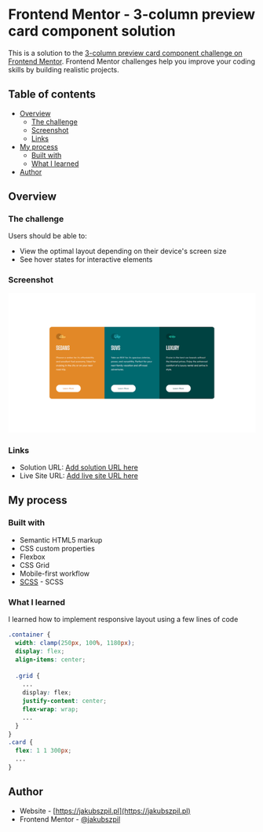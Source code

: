 # Frontend Mentor - 3-column preview card component solution

This is a solution to the [3-column preview card component challenge on Frontend Mentor](https://www.frontendmentor.io/challenges/3column-preview-card-component-pH92eAR2-). Frontend Mentor challenges help you improve your coding skills by building realistic projects.

## Table of contents

- [Overview](#overview)
  - [The challenge](#the-challenge)
  - [Screenshot](#screenshot)
  - [Links](#links)
- [My process](#my-process)
  - [Built with](#built-with)
  - [What I learned](#what-i-learned)
- [Author](#author)

## Overview

### The challenge

Users should be able to:

- View the optimal layout depending on their device's screen size
- See hover states for interactive elements

### Screenshot

![Screenshot of the solution](./screenshot.jpg)

### Links

- Solution URL: [Add solution URL here](#)
- Live Site URL: [Add live site URL here](#)

## My process

### Built with

- Semantic HTML5 markup
- CSS custom properties
- Flexbox
- CSS Grid
- Mobile-first workflow
- [SCSS](https://sass-lang.com/) - SCSS

### What I learned

I learned how to implement responsive layout using a few lines of code

```scss
.container {
  width: clamp(250px, 100%, 1180px);
  display: flex;
  align-items: center;

  .grid {
    ...
    display: flex;
    justify-content: center;
    flex-wrap: wrap;
    ...
  }
}
.card {
  flex: 1 1 300px;
  ...
}
```

## Author

- Website - [https://jakubszpil.pl](https://jakubszpil.pl)
- Frontend Mentor - [@jakubszpil](https://www.frontendmentor.io/profile/jakubszpil)
